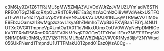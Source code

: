 c3M6Ly9ZV1Z6TFRJMU5pMW5ZMjA2VUVOdWJrZzJVMUZUYm1adlV6STNRRE00TGpZNExqRXpOUzR4T0RvNE1Ea3cjXzAxCnNzOi8vWVdWekxUSTFOaTFuWTIwNlZFVjZhbVpCV1hFeVNXcDBkVzlUUURNNExqWTRMakV6TlM0eE9EbzJOamszI18wMgpzczovL1kyaGhZMmhoTWpBdGFXVjBaaTF3YjJ4NU1UTXdOVG81TmpneVpXUmtOaTA0T1dVMkxUUmxObUV0WWpNeFpDMHlOekV3T0RrM056RmtPRGRBTVRNM0xqRTROQzQ1TXk0eU1EazZNVEF6TmpVPSNfMDMKc3M6Ly9ZV1Z6TFRJMU5pMW5ZMjA2V0V0R1Myd3ljbFZNYWtsd056UkFNemd1TmpndU1UTTFMakU0T2pnd01Eaz0jXzA0Cg==